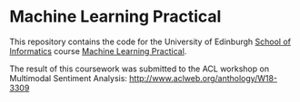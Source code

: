 # Machine Learning Practical

This repository contains the code for the University of Edinburgh [School of Informatics](http://www.inf.ed.ac.uk) course [Machine Learning Practical](http://www.inf.ed.ac.uk/teaching/courses/mlp/).

The result of this coursework was submitted to the ACL workshop on Multimodal Sentiment Analysis:
http://www.aclweb.org/anthology/W18-3309
